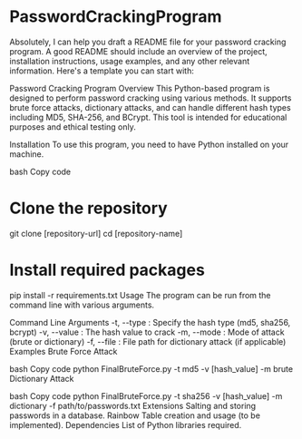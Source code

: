 # PasswordCrackingProgram

Absolutely, I can help you draft a README file for your password cracking program. A good README should include an overview of the project, installation instructions, usage examples, and any other relevant information. Here's a template you can start with:

Password Cracking Program
Overview
This Python-based program is designed to perform password cracking using various methods. It supports brute force attacks, dictionary attacks, and can handle different hash types including MD5, SHA-256, and BCrypt. This tool is intended for educational purposes and ethical testing only.

Installation
To use this program, you need to have Python installed on your machine.

bash
Copy code
# Clone the repository
git clone [repository-url]
cd [repository-name]

# Install required packages
pip install -r requirements.txt
Usage
The program can be run from the command line with various arguments.

Command Line Arguments
-t, --type : Specify the hash type (md5, sha256, bcrypt)
-v, --value : The hash value to crack
-m, --mode : Mode of attack (brute or dictionary)
-f, --file : File path for dictionary attack (if applicable)
Examples
Brute Force Attack

bash
Copy code
python FinalBruteForce.py -t md5 -v [hash_value] -m brute
Dictionary Attack

bash
Copy code
python FinalBruteForce.py -t sha256 -v [hash_value] -m dictionary -f path/to/passwords.txt
Extensions
Salting and storing passwords in a database.
Rainbow Table creation and usage (to be implemented).
Dependencies
List of Python libraries required.
